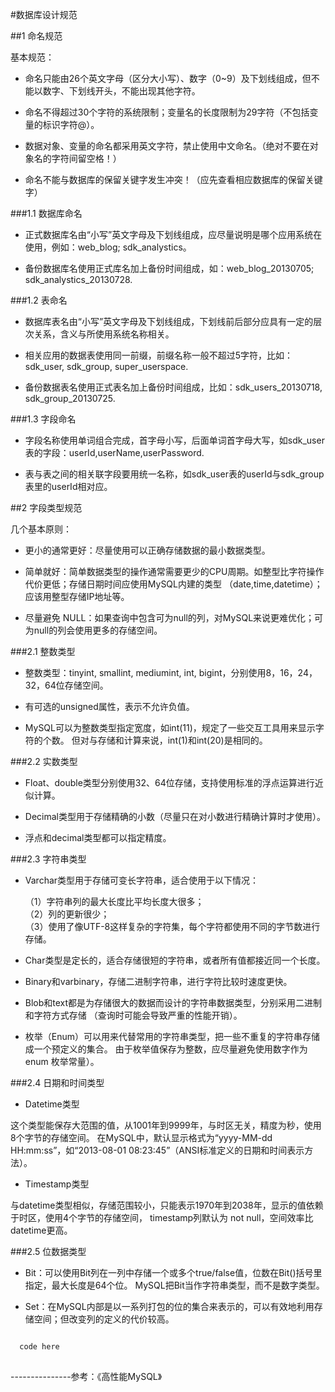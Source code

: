 #数据库设计规范

##1 命名规范

   基本规范：
  
  * 命名只能由26个英文字母（区分大小写）、数字（0~9）及下划线组成，但不能以数字、下划线开头，不能出现其他字符。
   
  * 命名不得超过30个字符的系统限制；变量名的长度限制为29字符（不包括变量的标识字符@）。
   
  * 数据对象、变量的命名都采用英文字符，禁止使用中文命名。（绝对不要在对象名的字符间留空格！）
  
  * 命名不能与数据库的保留关键字发生冲突！（应先查看相应数据库的保留关键字）


###1.1 数据库命名

  * 正式数据库名由“小写”英文字母及下划线组成，应尽量说明是哪个应用系统在使用，例如：web_blog; sdk_analystics。
  
  * 备份数据库名使用正式库名加上备份时间组成，如：web_blog_20130705; sdk_analystics_20130728.

###1.2 表命名

  * 数据库表名由“小写”英文字母及下划线组成，下划线前后部分应具有一定的层次关系，含义与所使用系统名称相关。
  
  * 相关应用的数据表使用同一前缀，前缀名称一般不超过5字符，比如：sdk_user, sdk_group, super_userspace.
  
  * 备份数据表名使用正式表名加上备份时间组成，比如：sdk_users_20130718, sdk_group_20130725.

###1.3 字段命名

  * 字段名称使用单词组合完成，首字母小写，后面单词首字母大写，如sdk_user表的字段：userId,userName,userPassword.
  
  * 表与表之间的相关联字段要用统一名称，如sdk_user表的userId与sdk_group表里的userId相对应。
  

##2 字段类型规范

   几个基本原则：
  * 更小的通常更好：尽量使用可以正确存储数据的最小数据类型。
  
  * 简单就好：简单数据类型的操作通常需要更少的CPU周期。如整型比字符操作代价更低；存储日期时间应使用MySQL内建的类型
  （date,time,datetime）；应该用整型存储IP地址等。

  * 尽量避免 NULL：如果查询中包含可为null的列，对MySQL来说更难优化；可为null的列会使用更多的存储空间。

###2.1 整数类型

  * 整数类型：tinyint, smallint, mediumint, int, bigint，分别使用8，16，24，32，64位存储空间。
  
  * 有可选的unsigned属性，表示不允许负值。
  
  * MySQL可以为整数类型指定宽度，如int(11)，规定了一些交互工具用来显示字符的个数。
  但对与存储和计算来说，int(1)和int(20)是相同的。
     
###2.2 实数类型 
  
  * Float、double类型分别使用32、64位存储，支持使用标准的浮点运算进行近似计算。
  
  * Decimal类型用于存储精确的小数（尽量只在对小数进行精确计算时才使用）。
  
  * 浮点和decimal类型都可以指定精度。

###2.3 字符串类型

  * Varchar类型用于存储可变长字符串，适合使用于以下情况：
  
    （1）字符串列的最大长度比平均长度大很多；  
    （2）列的更新很少；  
    （3）使用了像UTF-8这样复杂的字符集，每个字符都使用不同的字节数进行存储。

  * Char类型是定长的，适合存储很短的字符串，或者所有值都接近同一个长度。
  
  * Binary和varbinary，存储二进制字符串，进行字符比较时速度更快。
  
  * Blob和text都是为存储很大的数据而设计的字符串数据类型，分别采用二进制和字符方式存储
  （查询时可能会导致严重的性能开销）。
  
  * 枚举（Enum）可以用来代替常用的字符串类型，把一些不重复的字符串存储成一个预定义的集合。
  由于枚举值保存为整数，应尽量避免使用数字作为 enum 枚举常量）。

###2.4 日期和时间类型

  * Datetime类型
  
  这个类型能保存大范围的值，从1001年到9999年，与时区无关，精度为秒，使用8个字节的存储空间。
  在MySQL中，默认显示格式为“yyyy-MM-dd HH:mm:ss”，如“2013-08-01 08:23:45”（ANSI标准定义的日期和时间表示方法）。

  * Timestamp类型
  
  与datetime类型相似，存储范围较小，只能表示1970年到2038年，显示的值依赖于时区，使用4个字节的存储空间，
  timestamp列默认为 not null，空间效率比datetime更高。

###2.5 位数据类型

  * Bit：可以使用Bit列在一列中存储一个或多个true/false值，位数在Bit()括号里指定，最大长度是64个位。
  MySQL把Bit当作字符串类型，而不是数字类型。
  
  * Set：在MySQL内部是以一系列打包的位的集合来表示的，可以有效地利用存储空间；但改变列的定义的代价较高。

```sql

  code here
  
```
---------------参考：《高性能MySQL》
